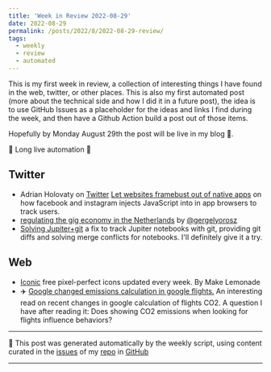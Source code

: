 ```yaml
---
title: 'Week in Review 2022-08-29'
date: 2022-08-29
permalink: /posts/2022/8/2022-08-29-review/
tags:
  - weekly
  - review
  - automated
---
```

 
This is my first week in review, a collection of interesting things I have found in the web, twitter, or other places. This is also my first automated post (more about the technical side and how I did it in a future post), the idea is to use GitHub Issues as a placeholder for the ideas and links I find during the week, and then have a Github Action build a post out of those items.

Hopefully by Monday August 29th the post will be live in my blog 🤞.

🤖 Long live automation 🤖

## Twitter
-  Adrian Holovaty on [Twitter](https://twitter.com/adrianholovaty/status/1557478354152034305?s=21&t=a2HdPvHDrxSkVDYp6eixSg) 
[Let websites framebust out of native apps](https://www.holovaty.com/writing/framebust-native-apps/) on how facebook and instagram injects JavaScript into in app browsers to track users.
-  [regulating the gig economy in the Netherlands](https://twitter.com/gergelyorosz/status/1557300310091120640?s=21&t=5QhrUGO3QoBD2V8ytv6gmg) by [@gergelyorosz](https://twitter.com/gergelyorosz?s=21&t=5QhrUGO3QoBD2V8ytv6gmg)
-  [Solving Jupiter+git](https://twitter.com/jeremyphoward/status/1562954245925924868?s=21&t=GxaaMxikO1dWRV2ircD3-g) a fix to track Jupiter notebooks with git, providing git diffs and solving merge conflicts for notebooks. I'll definitely give it a try. 

## Web
-  [Iconic](https://iconic.app/) free pixel-perfect icons updated every week. By Make Lemonade
-  ✈️ [Google changed emissions calculation in google flights.](https://gizmodo.com/google-flights-air-travel-emissions-greenhouse-climate-1849458112) An interesting read on recent changes in google calculation of flights CO2. A question I have after reading it: Does showing CO2 emissions when looking for flights influence behaviors?

***
🤖 This post was generated automatically by the weekly script, using content curated in the [issues](https://github.com/nateraluis/nateraluis.github.io/issues) of my [repo](https://github.com/nateraluis/nateraluis.github.io/) in [GitHub](https://github.com/nateraluis)
***

